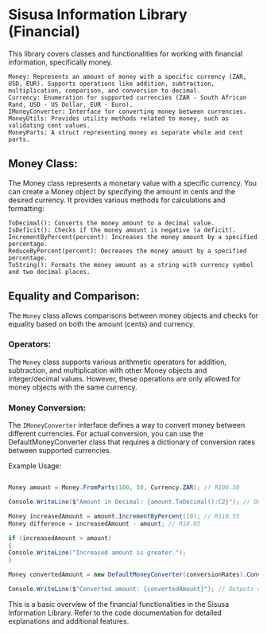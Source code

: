 # Sisusa Information Library (Financial)

This library covers classes and functionalities for working with financial information, specifically money.

    Money: Represents an amount of money with a specific currency (ZAR, USD, EUR). Supports operations like addition, subtraction, multiplication, comparison, and conversion to decimal.
    Currency: Enumeration for supported currencies (ZAR - South African Rand, USD - US Dollar, EUR - Euro).
    IMoneyConverter: Interface for converting money between currencies.
    MoneyUtils: Provides utility methods related to money, such as validating cent values.
    MoneyParts: A struct representing money as separate whole and cent parts.

## Money Class:

The Money class represents a monetary value with a specific currency. You can create a Money object by specifying the amount in cents and the desired currency. It provides various methods for calculations and formatting:

    ToDecimal(): Converts the money amount to a decimal value.
    IsDeficit(): Checks if the money amount is negative (a deficit).
    IncrementByPercent(percent): Increases the money amount by a specified percentage.
    ReduceByPercent(percent): Decreases the money amount by a specified percentage.
    ToString(): Formats the money amount as a string with currency symbol and two decimal places.

## Equality and Comparison:

The `Money` class allows comparisons between money objects and checks for equality based on both the amount (cents) and currency.

### Operators:

The `Money` class supports various arithmetic operators for addition, subtraction, and multiplication with other Money objects and integer/decimal values. However, these operations are only allowed for money objects with the same currency.

### Money Conversion:

The `IMoneyConverter` interface defines a way to convert money between different currencies. For actual conversion, you can use the DefaultMoneyConverter class that requires a dictionary of conversion rates between supported currencies.

Example Usage:
```C#

Money amount = Money.FromParts(100, 50, Currency.ZAR); // R100.50

Console.WriteLine($"Amount in Decimal: {amount.ToDecimal():C2}"); // Outputs: R100.50

Money increasedAmount = amount.IncrementByPercent(10); // R110.55
Money difference = increasedAmount - amount; // R10.05

if (increasedAmount > amount)
{
Console.WriteLine("Increased amount is greater.");
}

Money convertedAmount = new DefaultMoneyConverter(conversionRates).Convert(amount, Currency.USD); // Assuming conversionRates dictionary is populated

Console.WriteLine($"Converted amount: {convertedAmount}"); // Outputs converted amount in USD
```


This is a basic overview of the financial functionalities in the Sisusa Information Library. Refer to the code documentation for detailed explanations and additional features.